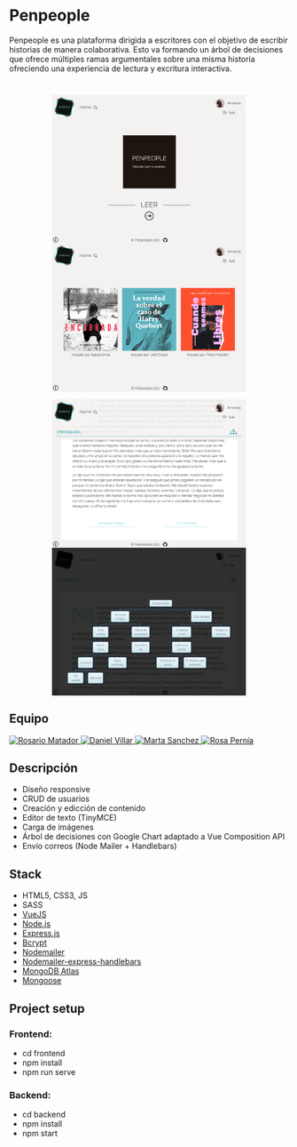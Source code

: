 # Penpeople

Penpeople es una plataforma dirigida a escritores con el objetivo de escribir historias de manera colaborativa. 
Esto va formando un árbol de decisiones que ofrece múltiples ramas argumentales sobre una misma historia ofreciendo una experiencia de lectura y excritura interactiva.
#
<p align=center>
<img align="center" width="350px" src="frontend/public/pen1.jpg"/>
<img align="center" width="350px" src="frontend/public/pen2.jpg"/>
</p>
<p align=center>
<img align="center" width="350px" src="frontend/public/pen3.jpg"/>
<img align="center" width="350px" src="frontend/public/pen4.jpg"/>
</p>

## Equipo

<a href="https://github.com/charimat" target="_blank">
<img width="50px" src="https://avatars.githubusercontent.com/u/72203168?v=4" alt="Rosario Matador"/>
</a>
<a href="https://github.com/DvM94" target="_blank">
<img width="50px" src="https://avatars.githubusercontent.com/u/72202793?v=4" alt="Daniel Villar"/>
</a>
<a href="https://github.com/Martasanch" target="_blank">
<img width="50px" src="https://avatars.githubusercontent.com/u/72202876?v=4" alt="Marta Sanchez"/>
</a>
<a href="https://github.com/rosepernia" target="_blank">
<img width="50px" src="https://avatars.githubusercontent.com/u/73782767?s=400&amp;u=240acf14afeca63d9501424840b215ec76a69191&amp;v=4" alt="Rosa Pernía"/>
</a>

## Descripción

* Diseño responsive
* CRUD de usuarios
* Creación y edicción de contenido
* Editor de texto (TinyMCE)
* Carga de imágenes
* Árbol de decisiones con Google Chart adaptado a Vue Composition API
* Envío correos (Node Mailer + Handlebars)

## Stack

* HTML5, CSS3, JS
* SASS
* [VueJS](https://vuejs.org/)
* [Node.js](https://nodejs.org/es/)
* [Express.js](https://expressjs.com/es/)
* [Bcrypt](https://www.npmjs.com/package/bcrypt)
* [Nodemailer](https://nodemailer.com/about/)
* [Nodemailer-express-handlebars](https://www.npmjs.com/package/nodemailer-express-handlebars)
* [MongoDB Atlas](https://www.mongodb.com/es)
* [Mongoose](https://mongoosejs.com/)

## Project setup

### Frontend:

* cd frontend
* npm install
* npm run serve

### Backend:

* cd backend
* npm install
* npm start
